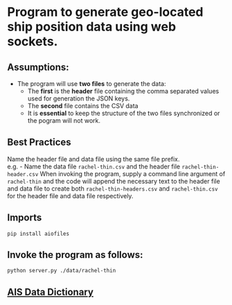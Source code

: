 # Program to generate geo-located ship position data using web sockets.

## Assumptions:
- The program will use **__two files__** to generate the data:
  -   The **__first__** is the **header** file containing the comma separated values used for generation the JSON keys.
  -   The **__second__** file contains the CSV data
  -   It is **essential** to keep the structure of the two files synchronized or the pogram will not work.
 
## Best Practices
Name the header file and data file using the same file prefix.  
e.g. - Name the data file ```rachel-thin.csv``` and the header file ```rachel-thin-header.csv```
When invoking the program, supply a command line argument of ```rachel-thin``` and the code will append the necessary text
to the header file and data file to create both ```rachel-thin-headers.csv``` and ```rachel-thin.csv``` for the header file
and data file respectively.

## Imports
```pip install aiofiles```

## Invoke the program as follows:
```python server.py ./data/rachel-thin```


## [AIS Data Dictionary](https://github.com/random-aemn/csquared-socket-server/blob/main/ais-dat-dictionary.md)

